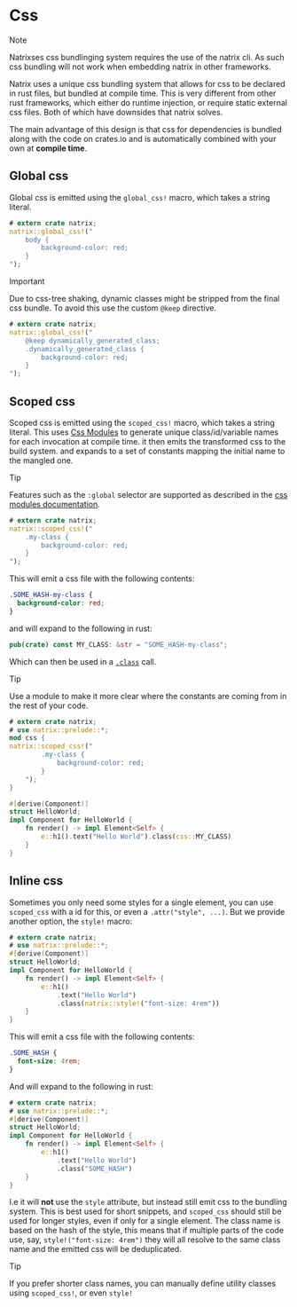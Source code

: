 # Css

> [!NOTE]
> Natrixses css bundlinging system requires the use of the natrix cli.
> As such css bundling will not work when embedding natrix in other frameworks.

Natrix uses a unique css bundling system that allows for css to be declared in rust files, but bundled at compile time.
This is very different from other rust frameworks, which either do runtime injection, or require static external css files. Both of which have downsides that natrix solves.

The main advantage of this design is that css for dependencies is bundled along with the code on crates.io and is automatically combined with your own at **compile time**.

## Global css

Global css is emitted using the `global_css!` macro, which takes a string literal.

```rust
# extern crate natrix;
natrix::global_css!("
    body {
        background-color: red;
    }
");
```

> [!IMPORTANT]
> Due to css-tree shaking, dynamic classes might be stripped from the final css bundle.
> To avoid this use the custom `@keep` directive.
>
> ```rust
> # extern crate natrix;
> natrix::global_css!("
>     @keep dynamically_generated_class;
>     .dynamically_generated_class {
>         background-color: red;
>     }
> ");
> ```

## Scoped css

Scoped css is emitted using the `scoped_css!` macro, which takes a string literal. This uses [Css Modules](https://lightningcss.dev/css-modules.html) to generate unique class/id/variable names for each invocation at compile time. it then emits the transformed css to the build system. and expands to a set of constants mapping the initial name to the mangled one.

> [!TIP]
> Features such as the `:global` selector are supported as described in the [css modules documentation](https://lightningcss.dev/css-modules.html#global).

```rust
# extern crate natrix;
natrix::scoped_css!("
    .my-class {
        background-color: red;
    }
");
```

This will emit a css file with the following contents:

```css
.SOME_HASH-my-class {
  background-color: red;
}
```

and will expand to the following in rust:

```rust
pub(crate) const MY_CLASS: &str = "SOME_HASH-my-class";
```

Which can then be used in a [`.class`](html_elements::HtmlElement::class) call.

> [!TIP]
> Use a module to make it more clear where the constants are coming from in the rest of your code.

```rust
# extern crate natrix;
# use natrix::prelude::*;
mod css {
natrix::scoped_css!("
        .my-class {
            background-color: red;
        }
    ");
}

#[derive(Component)]
struct HelloWorld;
impl Component for HelloWorld {
    fn render() -> impl Element<Self> {
        e::h1().text("Hello World").class(css::MY_CLASS)
    }
}
```

## Inline css
Sometimes you only need some styles for a single element, you can use `scoped_css` with a id for this, or even a `.attr("style", ...)`.
But we provide another option, the `style!` macro:
```rust
# extern crate natrix;
# use natrix::prelude::*;
#[derive(Component)]
struct HelloWorld;
impl Component for HelloWorld {
    fn render() -> impl Element<Self> {
        e::h1()
            .text("Hello World")
            .class(natrix::style!("font-size: 4rem"))
    }
}
```
This will emit a css file with the following contents:

```css
.SOME_HASH {
  font-size: 4rem;
}
```
And will expand to the following in rust:

```rust
# extern crate natrix;
# use natrix::prelude::*;
#[derive(Component)]
struct HelloWorld;
impl Component for HelloWorld {
    fn render() -> impl Element<Self> {
        e::h1()
            .text("Hello World")
            .class("SOME_HASH")
    }
}
```

I.e it will **not** use the `style` attribute, but instead still emit css to the bundling system.
This is best used for short snippets, and `scoped_css` should still be used for longer styles, even if only for a single element.
The class name is based on the hash of the style, this means that if multiple parts of the code use, say, `style!("font-size: 4rem")` they will all resolve to the same class name and the emitted css will be deduplicated.

> [!TIP]
> If you prefer shorter class names, you can manually define utility classes using `scoped_css!`,
> or even `style!`
